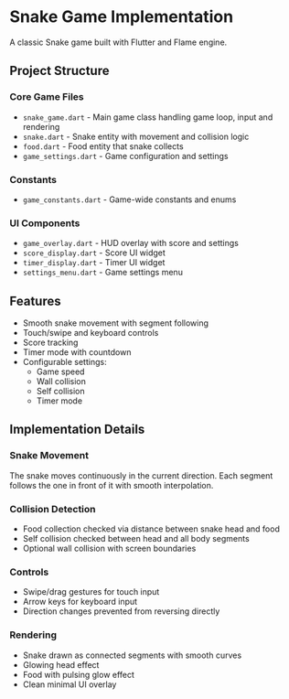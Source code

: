 # Snake Game Implementation

A classic Snake game built with Flutter and Flame engine.

## Project Structure

### Core Game Files
- `snake_game.dart` - Main game class handling game loop, input and rendering
- `snake.dart` - Snake entity with movement and collision logic
- `food.dart` - Food entity that snake collects
- `game_settings.dart` - Game configuration and settings

### Constants
- `game_constants.dart` - Game-wide constants and enums

### UI Components  
- `game_overlay.dart` - HUD overlay with score and settings
- `score_display.dart` - Score UI widget
- `timer_display.dart` - Timer UI widget
- `settings_menu.dart` - Game settings menu

## Features
- Smooth snake movement with segment following
- Touch/swipe and keyboard controls
- Score tracking
- Timer mode with countdown
- Configurable settings:
  - Game speed
  - Wall collision
  - Self collision
  - Timer mode

## Implementation Details

### Snake Movement
The snake moves continuously in the current direction. Each segment follows the one in front of it with smooth interpolation.

### Collision Detection
- Food collection checked via distance between snake head and food
- Self collision checked between head and all body segments
- Optional wall collision with screen boundaries

### Controls
- Swipe/drag gestures for touch input
- Arrow keys for keyboard input
- Direction changes prevented from reversing directly

### Rendering
- Snake drawn as connected segments with smooth curves
- Glowing head effect
- Food with pulsing glow effect
- Clean minimal UI overlay
